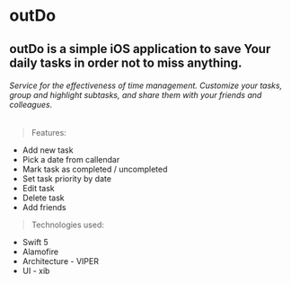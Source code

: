 # outDo

## outDo is a simple iOS application to save Your daily tasks in order not to miss anything.

###### Service for the effectiveness of time management. Customize your tasks, group and highlight subtasks, and share them with your friends and colleagues.

> Features:


- Add new task
- Pick a date from callendar
- Mark task as completed / uncompleted
- Set task priority by date
- Edit task
- Delete task
- Add friends


> Technologies used:
- Swift 5
- Alamofire
- Architecture - VIPER
- UI - xib

